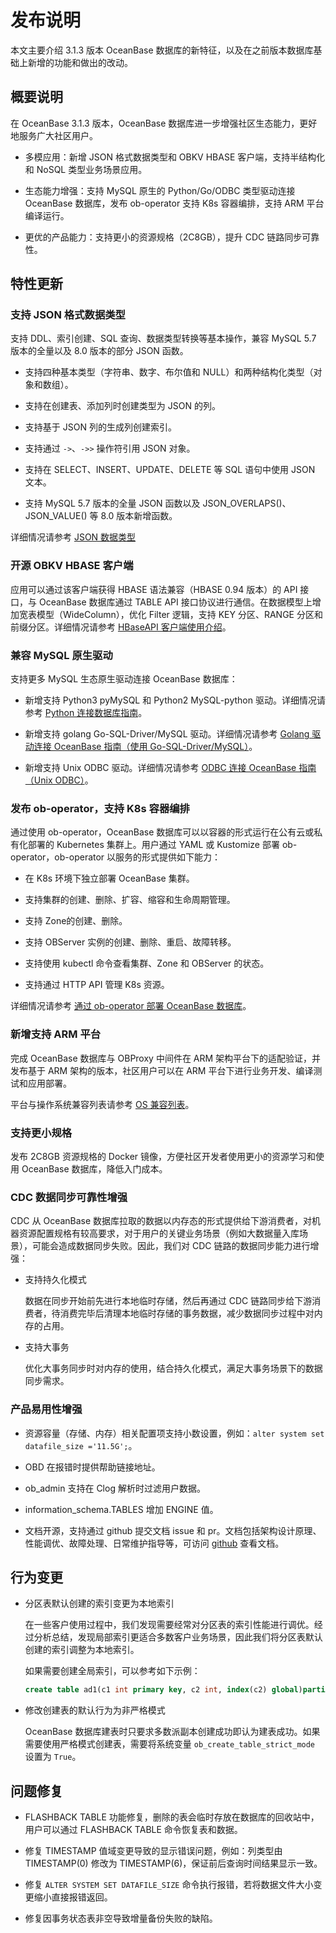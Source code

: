 # 发布说明

本文主要介绍 3.1.3 版本 OceanBase 数据库的新特征，以及在之前版本数据库基础上新增的功能和做出的改动。

## 概要说明

在 OceanBase 3.1.3 版本，OceanBase 数据库进一步增强社区生态能力，更好地服务广大社区用户。

- 多模应用：新增 JSON 格式数据类型和 OBKV HBASE 客户端，支持半结构化和 NoSQL 类型业务场景应用。

- 生态能力增强：支持 MySQL 原生的 Python/Go/ODBC 类型驱动连接 OceanBase 数据库，发布 ob-operator 支持 K8s 容器编排，支持 ARM 平台编译运行。

- 更优的产品能力：支持更小的资源规格（2C8GB），提升 CDC 链路同步可靠性。

## 特性更新

### 支持 JSON 格式数据类型

支持 DDL、索引创建、SQL 查询、数据类型转换等基本操作，兼容 MySQL 5.7 版本的全量以及 8.0 版本的部分 JSON 函数。

- 支持四种基本类型（字符串、数字、布尔值和 NULL）和两种结构化类型（对象和数组）。

- 支持在创建表、添加列时创建类型为 JSON 的列。
  
- 支持基于 JSON 列的生成列创建索引。
  
- 支持通过 `->`、`->>` 操作符引用 JSON 对象。
  
- 支持在 SELECT、INSERT、UPDATE、DELETE 等 SQL 语句中使用 JSON 文本。
  
- 支持 MySQL 5.7 版本的全量 JSON 函数以及 JSON_OVERLAPS()、JSON_VALUE() 等 8.0 版本新增函数。

详细情况请参考 [JSON 数据类型](../../14.developer-guide/7.sql-reference/1.elements/1.data-types/8.json-data-type/1.json-data-type-overview.md)
  
### 开源 OBKV HBASE 客户端

应用可以通过该客户端获得 HBASE 语法兼容（HBASE 0.94 版本）的 API 接口，与 OceanBase 数据库通过 TABLE API 接口协议进行通信。在数据模型上增加宽表模型（WideColumn），优化 Filter 逻辑，支持 KEY 分区、RANGE 分区和前缀分区。详细情况请参考 [HBaseAPI 客户端使用介绍](../../18.supporting-tools/8.hbaseapi/3.use-of-the-hbaseapi-client.md)。

### 兼容 MySQL 原生驱动

支持更多 MySQL 生态原生驱动连接 OceanBase 数据库：

- 新增支持 Python3 pyMySQL 和 Python2 MySQL-python 驱动。详细情况请参考 [Python 连接数据库指南](../../14.developer-guide/2.connect-to-oceanbase-database/6.connect-to-oceanbase-through-python-driver.md)。
  
- 新增支持 golang Go-SQL-Driver/MySQL 驱动。详细情况请参考 [Golang 驱动连接 OceanBase 指南（使用 Go-SQL-Driver/MySQL）](../../14.developer-guide/2.connect-to-oceanbase-database/7.connect-to-oceanbase-through-golang-driver.md)。
  
- 新增支持 Unix ODBC 驱动。详细情况请参考 [ODBC 连接 OceanBase 指南（Unix ODBC）](../../14.developer-guide/2.connect-to-oceanbase-database/8.connect-to-oceanbase-through-Unix-ODBC.md)。

### 发布 ob-operator，支持 K8s 容器编排

通过使用 ob-operator，OceanBase 数据库可以以容器的形式运行在公有云或私有化部署的 Kubernetes 集群上。用户通过 YAML 或 Kustomize 部署 ob-operator，ob-operator 以服务的形式提供如下能力：

- 在 K8s 环境下独立部署 OceanBase 集群。
  
- 支持集群的创建、删除、扩容、缩容和生命周期管理。
  
- 支持 Zone的创建、删除。
  
- 支持 OBServer 实例的创建、删除、重启、故障转移。
  
- 支持使用 kubectl 命令查看集群、Zone 和 OBServer 的状态。
  
- 支持通过 HTTP API 管理 K8s 资源。

详细情况请参考 [通过 ob-operator 部署 OceanBase 数据库](../3.installation-and-deployment/16.deploy-ob-in-kubernetes-via-ob-operator.md)。

### 新增支持 ARM 平台

完成 OceanBase 数据库与 OBProxy 中间件在 ARM 架构平台下的适配验证，并发布基于 ARM 架构的版本，社区用户可以在 ARM 平台下进行业务开发、编译测试和应用部署。

平台与操作系统兼容列表请参考 [OS 兼容列表](https://github.com/oceanbase/oceanbase#os-compatibility-list)。

### 支持更小规格

发布 2C8GB 资源规格的 Docker 镜像，方便社区开发者使用更小的资源学习和使用 OceanBase 数据库，降低入门成本。

### CDC 数据同步可靠性增强

CDC 从 OceanBase 数据库拉取的数据以内存态的形式提供给下游消费者，对机器资源配置规格有较高要求，对于用户的关键业务场景（例如大数据量入库场景），可能会造成数据同步失败。因此，我们对 CDC 链路的数据同步能力进行增强：

- 支持持久化模式
  
  数据在同步开始前先进行本地临时存储，然后再通过 CDC 链路同步给下游消费者，待消费完毕后清理本地临时存储的事务数据，减少数据同步过程中对内存的占用。
  
- 支持大事务
  
  优化大事务同步时对内存的使用，结合持久化模式，满足大事务场景下的数据同步需求。

### 产品易用性增强

- 资源容量（存储、内存）相关配置项支持小数设置，例如：`alter system set datafile_size ='11.5G';`。
  
- OBD 在报错时提供帮助链接地址。
  
- ob_admin 支持在 Clog 解析时过滤用户数据。
  
- information_schema.TABLES 增加 ENGINE 值。
  
- 文档开源，支持通过 github 提交文档 issue 和 pr。文档包括架构设计原理、性能调优、故障处理、日常维护指导等，可访问 [github](https://github.com/oceanbase/oceanbase-doc/tree/V3.1.3/zh-CN) 查看文档。

## 行为变更

- 分区表默认创建的索引变更为本地索引
  
  在一些客户使用过程中，我们发现需要经常对分区表的索引性能进行调优。经过分析总结，发现局部索引更适合多数客户业务场景，因此我们将分区表默认创建的索引调整为本地索引。
  
  如果需要创建全局索引，可以参考如下示例：
  
  ```sql
  create table ad1(c1 int primary key, c2 int, index(c2) global)partition by key(c1) partitions 2
  ```

- 修改创建表的默认行为为非严格模式
  
  OceanBase 数据库建表时只要求多数派副本创建成功即认为建表成功。如果需要使用严格模式创建表，需要将系统变量 `ob_create_table_strict_mode` 设置为 `True`。

## 问题修复

- FLASHBACK TABLE 功能修复，删除的表会临时存放在数据库的回收站中，用户可以通过 FLASHBACK TABLE 命令恢复表和数据。
  
- 修复 TIMESTAMP 值域变更导致的显示错误问题，例如：列类型由 TIMESTAMP(0) 修改为 TIMESTAMP(6)，保证前后查询时间结果显示一致。
  
- 修复 `ALTER SYSTEM SET DATAFILE_SIZE` 命令执行报错，若将数据文件大小变更缩小直接报错返回。
  
- 修复因事务状态表非空导致增量备份失败的缺陷。
